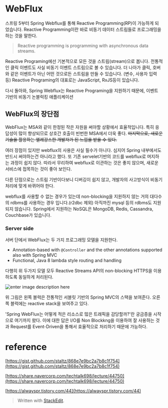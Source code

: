 # WebFlux 

스프링 5부터 Spring Webflux를 통해 Reactive Programming(RP)이 가능하게 되었습니다. Reactive Programming이란 바로 비동기 데이터 스트림들로 프로그래밍을 하는 것을 말한다.
> Reactive programming is programming with asynchronous data streams.  

Reactive Programing에선 기본적으로 모든 것을 스트림(stream)으로 봅니다. 전통적인 클릭 이벤트도 사실 비동기 이벤트 스트림으로 볼 수 있습니다. 더 나아가 클릭, 호버와 같은 이벤트가 아닌 어떤 것으로든 스트림을 만들 수 있습니다. (변수, 사용자 입력 등) Reactive Programing의 대표로는 JavaScript, RxJS등이 있습니다. 

다시 돌아와, Spring Webflux는 Reactive Programing을 지원하기 때문에, 이벤트 기반의 비동기 논블럭킹 애플리케이션

## WebFlux의 장단점

WebFlux는 MSA와 같이 한정된 작은 자원을 써야할 상황에서 효율적입니다. 특히 응답성이 많이 향상되므로 상호간 호출이 빈번한 MSA에서 더욱 좋다. ~~마지막으로, 새로운 기술을 활용하는 엘레강스한 개발자가 된 느낌을 받을 수 있다.~~

여러 장점이 있지만 webflux의 사용은 사실 필수가 아니다. 심지어 Spring 내부에서도 반드시 써야하는건 아니라고 했다. 또 기존 servelet기반의 코드를 webflux로 머지하는 과정이 쉽지 않다. 따라서 무리하여 	webflux로 이관하는 것은 좋지 않으며, 새로운 서비스에 접목하는 것이 좋아 보인다.

다른 단점으로는 스트림 기반이다보니 디버깅이 쉽지 않고, 개발자의 사고방식이 비동기 처리에 맞게 바뀌어야 한다. 

webflux를 사용할 수 없는 경우가 있는데  non-blocking을 지원하지 않는 거의 대다수의 rdbms를 사용하는 경우 입니다.(r2dbc 제외) 아직까진 mysql 등의 rdbms도 지원되지 않습니다. Spring에서 지원하는 NoSQL은 MongoDB, Redis, Cassandra, Couchbase가 있습니다.

### Server side

서버 단에서 WebFlux는 두 가지 프로그래밍 모델을 지원한다.

-   Annotation-based with  `@Controller`  and the other annotations supported also with Spring MVC
-   Functional, Java 8 lambda style routing and handling

다행히 위 두가지 모델 모두 Reactive Streams API의 non-blocking HTTPS을 이용하도록 동일하게 처리된다. 

![enter image description here](https://docs.spring.io/spring-framework/docs/5.0.0.BUILD-SNAPSHOT/spring-framework-reference/html/images/webflux-overview.png)

위 그림은 왼쪽 블럭은 전통적인 서블릿 기반의 Spring MVC의 스택을 보여준다. 오른쪽 블럭에는 reactive stack을 보여주고 있다. 

'Spring WebFlux는 어떻게 적은 리소스로 많은 트래픽을 감당할까?'란 궁금증을 시작으로 여기까지 왔다. 이에 대한 답은 I/O를 Non Blockkng을 이용하여 잘 사용하는 것과 Request를 Event-Driven을 통해서 효율적으로 처리하기 때문에 가능하다.

# reference

[https://gist.github.com/staltz/868e7e9bc2a7b8c1f754](https://gist.github.com/staltz/868e7e9bc2a7b8c1f754)

[https://share.navercorp.com/techtalk698/lecture/44750](https://share.navercorp.com/techtalk698/lecture/44750)

[https://alwayspr.tistory.com/44](https://alwayspr.tistory.com/44)


> Written with [StackEdit](https://stackedit.io/).
<!--stackedit_data:
eyJoaXN0b3J5IjpbLTEzMjY5ODg0MjksLTE2NzUwOTc0MDIsMj
E0MzkwMDExMCwtMTExMzk1MjEwMiwtMjEzMDU1OTI0LC02Njk5
ODQxOSwxNDMwMDAzNzc0LC0xMTI0NzYwODQwLDIwMDgyMTI4Ni
wyNTg4NTc2MzJdfQ==
-->